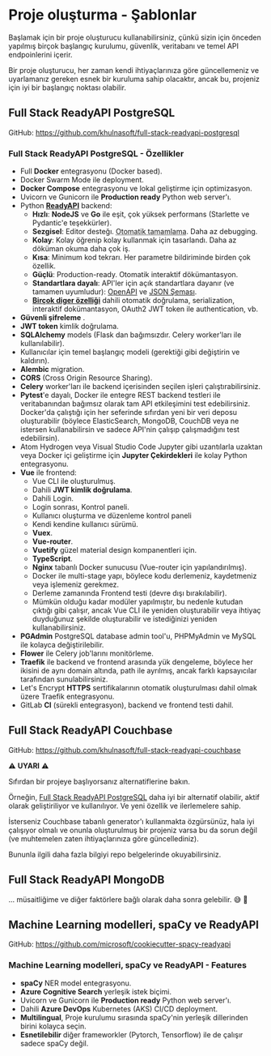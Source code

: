 # Proje oluşturma - Şablonlar

Başlamak için bir proje oluşturucu kullanabilirsiniz, çünkü sizin için önceden yapılmış birçok başlangıç ​​kurulumu, güvenlik, veritabanı ve temel API endpoinlerini içerir.

Bir proje oluşturucu, her zaman kendi ihtiyaçlarınıza göre güncellemeniz ve uyarlamanız gereken esnek bir kuruluma sahip olacaktır, ancak bu, projeniz için iyi bir başlangıç ​​noktası olabilir.

## Full Stack ReadyAPI PostgreSQL

GitHub: <a href="https://github.com/khulnasoft/full-stack-readyapi-postgresql" class="external-link" target="_blank">https://github.com/khulnasoft/full-stack-readyapi-postgresql</a>

### Full Stack ReadyAPI PostgreSQL - Özellikler

* Full **Docker** entegrasyonu (Docker based).
* Docker Swarm Mode ile deployment.
* **Docker Compose** entegrasyonu ve lokal geliştirme için optimizasyon.
* Uvicorn ve Gunicorn ile **Production ready** Python web server'ı.
* Python <a href="https://github.com/readyapi/readyapi" class="external-link" target="_blank">**ReadyAPI**</a> backend:
    * **Hızlı**: **NodeJS** ve **Go** ile eşit, çok yüksek performans (Starlette ve Pydantic'e teşekkürler).
    * **Sezgisel**: Editor desteğı. <abbr title="auto-complete, IntelliSense gibi isimlerle de bilinir">Otomatik tamamlama</abbr>. Daha az debugging.
    * **Kolay**: Kolay öğrenip kolay kullanmak için tasarlandı. Daha az döküman okuma daha çok iş.
    * **Kısa**: Minimum kod tekrarı. Her parametre bildiriminde birden çok özellik.
    * **Güçlü**: Production-ready. Otomatik interaktif dökümantasyon.
    * **Standartlara dayalı**: API'ler için açık standartlara dayanır (ve tamamen uyumludur): <a href="https://github.com/OAI/OpenAPI-Specification" class="external-link" target="_blank">OpenAPI</a> ve <a href="https://json-schema.org/" class="external-link" target="_blank">JSON Şeması</a>.
    * <a href="https://readyapi.khulnasoft.com/features/" class="external-link" target="_blank">**Birçok diger özelliği**</a> dahili otomatik doğrulama, serialization, interaktif dokümantasyon, OAuth2 JWT token ile authentication, vb.
* **Güvenli şifreleme** .
* **JWT token** kimlik doğrulama.
* **SQLAlchemy** models (Flask dan bağımsızdır. Celery worker'ları ile kullanılabilir).
* Kullanıcılar için temel başlangıç ​​modeli (gerektiği gibi değiştirin ve kaldırın).
* **Alembic** migration.
* **CORS** (Cross Origin Resource Sharing).
* **Celery** worker'ları ile backend içerisinden seçilen işleri çalıştırabilirsiniz.
* **Pytest**'e dayalı, Docker ile entegre REST backend testleri ile veritabanından bağımsız olarak tam API etkileşimini test edebilirsiniz. Docker'da çalıştığı için her seferinde sıfırdan yeni bir veri deposu oluşturabilir (böylece ElasticSearch, MongoDB, CouchDB veya ne istersen kullanabilirsin ve sadece API'nin çalışıp çalışmadığını test edebilirsin).
* Atom Hydrogen veya Visual Studio Code Jupyter gibi uzantılarla uzaktan veya Docker içi geliştirme için **Jupyter Çekirdekleri** ile kolay Python entegrasyonu.
* **Vue** ile frontend:
    * Vue CLI ile oluşturulmuş.
    * Dahili **JWT kimlik doğrulama**.
    * Dahili Login.
    * Login sonrası, Kontrol paneli.
    * Kullanıcı oluşturma ve düzenleme kontrol paneli
    * Kendi kendine kullanıcı sürümü.
    * **Vuex**.
    * **Vue-router**.
    * **Vuetify** güzel material design kompanentleri için.
    * **TypeScript**.
    * **Nginx** tabanlı Docker sunucusu (Vue-router için yapılandırılmış).
    * Docker ile multi-stage yapı, böylece kodu derlemeniz, kaydetmeniz veya işlemeniz gerekmez.
    * Derleme zamanında Frontend testi (devre dışı bırakılabilir).
    * Mümkün olduğu kadar modüler yapılmıştır, bu nedenle kutudan çıktığı gibi çalışır, ancak Vue CLI ile yeniden oluşturabilir veya ihtiyaç duyduğunuz şekilde oluşturabilir ve istediğinizi yeniden kullanabilirsiniz.
* **PGAdmin** PostgreSQL database admin tool'u, PHPMyAdmin ve MySQL ile kolayca değiştirilebilir.
* **Flower** ile Celery job'larını monitörleme.
* **Traefik** ile backend ve frontend arasında yük dengeleme, böylece her ikisini de aynı domain altında, path ile ayrılmış, ancak farklı kapsayıcılar tarafından sunulabilirsiniz.
* Let's Encrypt **HTTPS** sertifikalarının otomatik oluşturulması dahil olmak üzere Traefik entegrasyonu.
* GitLab **CI** (sürekli entegrasyon), backend ve frontend testi dahil.

## Full Stack ReadyAPI Couchbase

GitHub: <a href="https://github.com/khulnasoft/full-stack-readyapi-couchbase" class="external-link" target="_blank">https://github.com/khulnasoft/full-stack-readyapi-couchbase</a>

⚠️ **UYARI** ⚠️

Sıfırdan bir projeye başlıyorsanız alternatiflerine bakın.

Örneğin,  <a href="https://github.com/khulnasoft/full-stack-readyapi-postgresql" class="external-link" target="_blank">Full Stack ReadyAPI PostgreSQL</a> daha iyi bir alternatif olabilir, aktif olarak geliştiriliyor ve kullanılıyor. Ve yeni özellik ve ilerlemelere sahip.

İsterseniz Couchbase tabanlı generator'ı kullanmakta özgürsünüz, hala iyi çalışıyor olmalı ve onunla oluşturulmuş bir projeniz varsa bu da sorun değil (ve muhtemelen zaten ihtiyaçlarınıza göre güncellediniz).

Bununla ilgili daha fazla bilgiyi repo belgelerinde okuyabilirsiniz.

## Full Stack ReadyAPI MongoDB

... müsaitliğime ve diğer faktörlere bağlı olarak daha sonra gelebilir. 😅 🎉

## Machine Learning modelleri, spaCy ve ReadyAPI

GitHub: <a href="https://github.com/microsoft/cookiecutter-spacy-readyapi" class="external-link" target="_blank">https://github.com/microsoft/cookiecutter-spacy-readyapi</a>

### Machine Learning modelleri, spaCy ve ReadyAPI - Features

* **spaCy** NER model entegrasyonu.
* **Azure Cognitive Search** yerleşik istek biçimi.
* Uvicorn ve Gunicorn ile **Production ready** Python web server'ı.
* Dahili **Azure DevOps** Kubernetes (AKS) CI/CD deployment.
* **Multilingual**, Proje kurulumu sırasında spaCy'nin yerleşik dillerinden birini kolayca seçin.
* **Esnetilebilir** diğer frameworkler (Pytorch, Tensorflow) ile de çalışır sadece spaCy değil.
